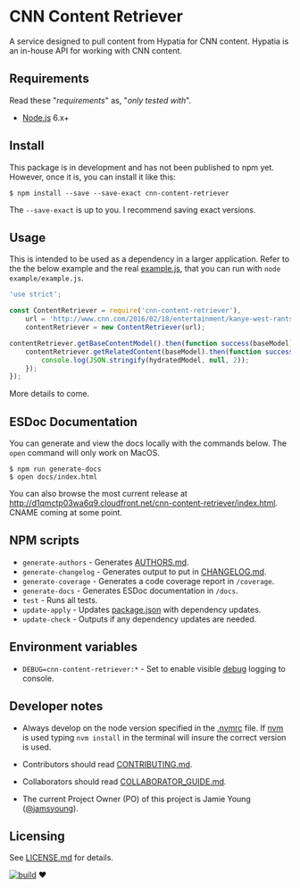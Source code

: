 # CNN Content Retriever

A service designed to pull content from Hypatia for CNN content.  Hypatia is
an in-house API for working with CNN content.



## Requirements

Read these "_requirements_" as, "_only tested with_".

- [Node.js](https://nodejs.org/) 6.x+



## Install

This package is in development and has not been published to npm yet.  However,
once it is, you can install it like this:

```shell
$ npm install --save --save-exact cnn-content-retriever
```

The `--save-exact` is up to you.  I recommend saving exact versions.



## Usage

This is intended to be used as a dependency in a larger application.  Refer to
the the below example and the real [example.js](./example/example.js), that you
can run with `node example/example.js`.

```javascript
'use strict';

const ContentRetriever = require('cnn-content-retriever'),
    url = 'http://www.cnn.com/2016/02/18/entertainment/kanye-west-rants-feat/index.html',
    contentRetriever = new ContentRetriever(url);

contentRetriever.getBaseContentModel().then(function success(baseModel) {
    contentRetriever.getRelatedContent(baseModel).then(function success(hydratedModel) {
        console.log(JSON.stringify(hydratedModel, null, 2));
    });
});
```

More details to come.



## ESDoc Documentation

You can generate and view the docs locally with the commands below.  The `open`
command will only work on MacOS.

```shell
$ npm run generate-docs
$ open docs/index.html
```

You can also browse the most current release at
http://d1qmctp03wa6q9.cloudfront.net/cnn-content-retriever/index.html. CNAME
coming at some point.



## NPM scripts

- `generate-authors` - Generates [AUTHORS.md](./AUTHORS.md).
- `generate-changelog` - Generates output to put in [CHANGELOG.md](./CHANGELOG.md).
- `generate-coverage` - Generates a code coverage report in `/coverage`.
- `generate-docs` - Generates ESDoc documentation in `/docs`.
- `test` - Runs all tests.
- `update-apply` - Updates [package.json](./package.json) with dependency updates.
- `update-check` - Outputs if any dependency updates are needed.



## Environment variables

- `DEBUG=cnn-content-retriever:*` - Set to enable visible
  [debug](https://www.npmjs.com/package/debug) logging to console.



## Developer notes

- Always develop on the node version specified in the [.nvmrc](./.nvmrc) file.
  If [nvm](https://github.com/creationix/nvm) is used typing `nvm install`
  in the terminal will insure the correct version is used.

- Contributors should read [CONTRIBUTING.md](./CONTRIBUTING.md).

- Collaborators should read [COLLABORATOR_GUIDE.md](./COLLABORATOR_GUIDE.md).

- The current Project Owner (PO) of this project is Jamie Young
  ([@jamsyoung](https://github.com/jamsyoung/)).



## Licensing

See [LICENSE.md](./LICENSE.md) for details.




[![build](https://img.shields.io/travis/cnnlabs/cnn-content-retriever/master.svg?style=flat-square)](https://travis-ci.org/cnnlabs/cnn-content-retriever)  ♥
